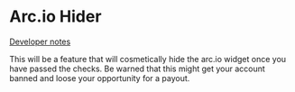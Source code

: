 # Arc.io Hider

[Developer notes](../for%20devs/modes/Arc.io%20Hider.md)

This will be a feature that will cosmetically hide the arc.io widget once you have passed the checks. Be warned that this might get your account banned and loose your opportunity for a payout.
